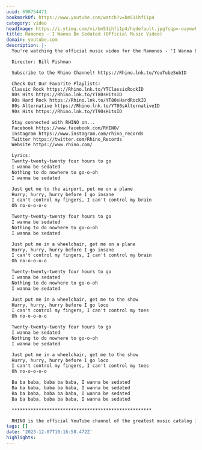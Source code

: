 ```yaml
---
uuid: 690754471
bookmarkOf: https://www.youtube.com/watch?v=bm51ihfi1p4
category: video
headImage: https://i.ytimg.com/vi/bm51ihfi1p4/hqdefault.jpg?sqp=-oaymwEmCOADEOgC8quKqQMa8AEB-AH-BIAC4AOKAgwIABABGHIgTSg1MA8=&rs=AOn4CLDqqnzhJs7eN6PWn22tSfWIlvnWKg
title: Ramones - I Wanna Be Sedated (Official Music Video)
domain: youtube.com
description: |-
  You're watching the official music video for the Ramones - 'I Wanna Be Sedated' from the 1978 album 'Road To Ruin'. Check out 'I Wanna Be Sedated' in the new Spider-Man: Far From Home trailer https://www.youtube.com/watch?v=DYYtuKyMtY8

  Director: Bill Fishman

  Subscribe to the Rhino Channel! https://Rhino.lnk.to/YouTubeSubID

  Check Out Our Favorite Playlists:
  Classic Rock https://Rhino.lnk.to/YTClassicRockID
  80s Hits https://Rhino.lnk.to/YT80sHitsID
  80s Hard Rock https://Rhino.lnk.to/YT80sHardRockID
  80s Alternative https://Rhino.lnk.to/YT80sAlternativeID
  90s Hits https://Rhino.lnk.to/YT90sHitsID

  Stay connected with RHINO on...
  Facebook https://www.facebook.com/RHINO/
  Instagram https://www.instagram.com/rhino_records
  Twitter https://twitter.com/Rhino_Records
  Website https://www.rhino.com/

  Lyrics:
  Twenty-twenty-twenty four hours to go
  I wanna be sedated
  Nothing to do nowhere to go-o-oh
  I wanna be sedated

  Just get me to the airport, put me on a plane
  Hurry, hurry, hurry before I go insane
  I can't control my fingers, I can't control my brain
  Oh no-o-o-o-o

  Twenty-twenty-twenty four hours to go
  I wanna be sedated
  Nothing to do nowhere to go-o-oh
  I wanna be sedated

  Just put me in a wheelchair, get me on a plane
  Hurry, hurry, hurry before I go insane
  I can't control my fingers, I can't control my brain
  Oh no-o-o-o-o

  Twenty-twenty-twenty four hours to go
  I wanna be sedated
  Nothing to do nowhere to go-o-oh
  I wanna be sedated

  Just put me in a wheelchair, get me to the show
  Hurry, hurry, hurry before I go loco
  I can't control my fingers, I can't control my toes
  Oh no-o-o-o-o

  Twenty-twenty-twenty four hours to go
  I wanna be sedated
  Nothing to do nowhere to go-o-oh
  I wanna be sedated

  Just put me in a wheelchair, get me to the show
  Hurry, hurry, hurry before I go loco
  I can't control my fingers, I can't control my toes
  Oh no-o-o-o-o

  Ba ba baba, baba ba baba, I wanna be sedated
  Ba ba baba, baba ba baba, I wanna be sedated
  Ba ba baba, baba ba baba, I wanna be sedated
  Ba ba baba, baba ba baba, I wanna be sedated

  ****************************************************

  RHINO is the official YouTube channel of the greatest music catalog in the world. Founded in 1978, Rhino is the world's leading pop culture label specializing in classic rock, soul, and 80's and 90's alternative. The vast Rhino catalog of more than 5,000 albums, videos, and hit songs features material by Warner Music Group artists such as Van Halen, Duran Duran, Aretha Franklin, Ray Charles, The Doors, Chicago, Black Sabbath, John Coltrane, Yes, Alice Cooper, Linda Ronstadt, The Ramones, The Monkees, Carly Simon, and Curtis Mayfield, among many others. Check back for classic music videos, live performances, hand-curated playlists, the Rhino Podcast, and more!
tags: []
date: '2023-12-07T10:16:58.472Z'
highlights: 
---
```



